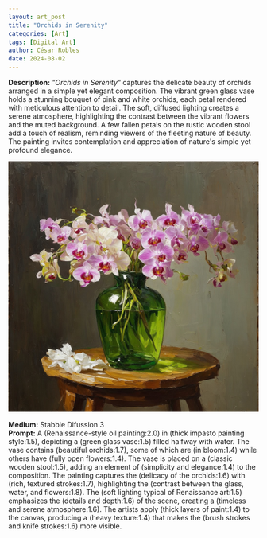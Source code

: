 ```yaml
---
layout: art_post
title: "Orchids in Serenity"
categories: [Art]
tags: [Digital Art]
author: César Robles
date: 2024-08-02
---
```

**Description:** *"Orchids in Serenity"* captures the delicate beauty of orchids arranged in a simple yet elegant composition. The vibrant green glass vase holds a stunning bouquet of pink and white orchids, each petal rendered with meticulous attention to detail. The soft, diffused lighting creates a serene atmosphere, highlighting the contrast between the vibrant flowers and the muted background. A few fallen petals on the rustic wooden stool add a touch of realism, reminding viewers of the fleeting nature of beauty. The painting invites contemplation and appreciation of nature's simple yet profound elegance.

![Orchids in Serenity](/imag/digital_art/orchids_in_serenity.jpg)

**Medium:** Stabble Difussion 3\
**Prompt:** A (Renaissance-style oil painting:2.0) in (thick impasto painting style:1.5), depicting a (green glass vase:1.5) filled halfway with water. The vase contains (beautiful orchids:1.7), some of which are (in bloom:1.4) while others have (fully open flowers:1.4). The vase is placed on a (classic wooden stool:1.5), adding an element of (simplicity and elegance:1.4) to the composition. The painting captures the (delicacy of the orchids:1.6) with (rich, textured strokes:1.7), highlighting the (contrast between the glass, water, and flowers:1.8). The (soft lighting typical of Renaissance art:1.5) emphasizes the (details and depth:1.6) of the scene, creating a (timeless and serene atmosphere:1.6). The artists apply (thick layers of paint:1.4) to the canvas, producing a (heavy texture:1.4) that makes the (brush strokes and knife strokes:1.6) more visible.